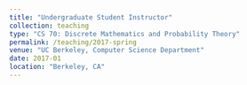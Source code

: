 ```yaml
---
title: "Undergraduate Student Instructor"
collection: teaching
type: "CS 70: Discrete Mathematics and Probability Theory"
permalink: /teaching/2017-spring
venue: "UC Berkeley, Computer Science Department"
date: 2017-01
location: "Berkeley, CA"
---
```

